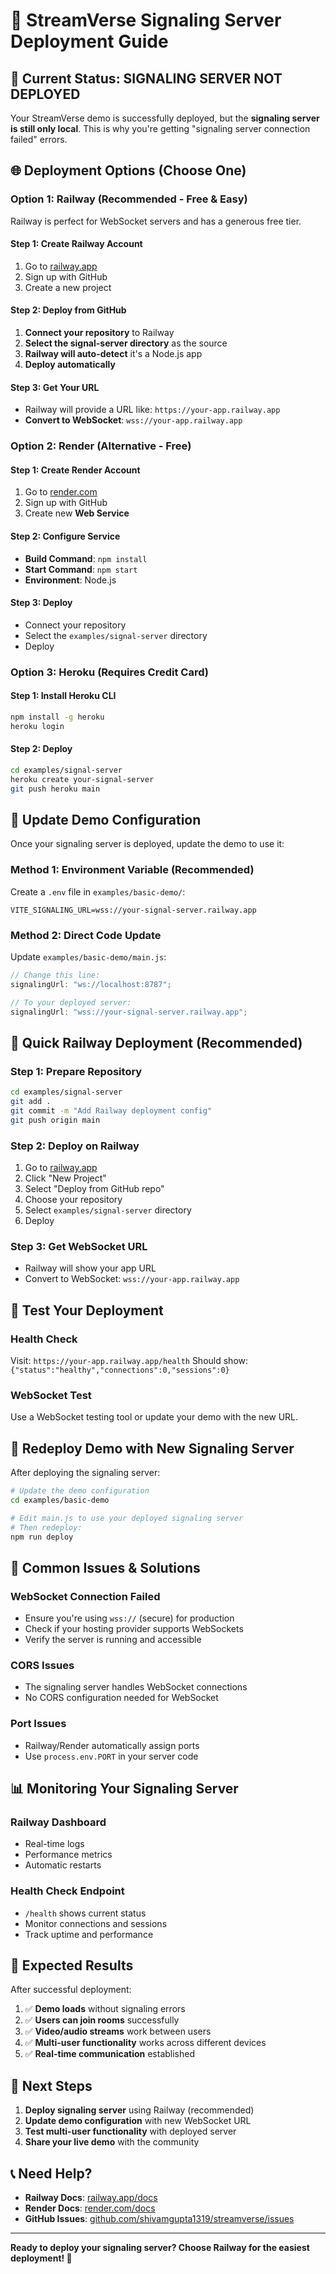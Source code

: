 # 🚀 StreamVerse Signaling Server Deployment Guide

## 🚨 **Current Status: SIGNALING SERVER NOT DEPLOYED**

Your StreamVerse demo is successfully deployed, but the **signaling server is still only local**. This is why you're getting "signaling server connection failed" errors.

## 🌐 **Deployment Options (Choose One)**

### **Option 1: Railway (Recommended - Free & Easy)**

Railway is perfect for WebSocket servers and has a generous free tier.

#### **Step 1: Create Railway Account**

1. Go to [railway.app](https://railway.app)
2. Sign up with GitHub
3. Create a new project

#### **Step 2: Deploy from GitHub**

1. **Connect your repository** to Railway
2. **Select the signal-server directory** as the source
3. **Railway will auto-detect** it's a Node.js app
4. **Deploy automatically**

#### **Step 3: Get Your URL**

- Railway will provide a URL like: `https://your-app.railway.app`
- **Convert to WebSocket**: `wss://your-app.railway.app`

### **Option 2: Render (Alternative - Free)**

#### **Step 1: Create Render Account**

1. Go to [render.com](https://render.com)
2. Sign up with GitHub
3. Create new **Web Service**

#### **Step 2: Configure Service**

- **Build Command**: `npm install`
- **Start Command**: `npm start`
- **Environment**: Node.js

#### **Step 3: Deploy**

- Connect your repository
- Select the `examples/signal-server` directory
- Deploy

### **Option 3: Heroku (Requires Credit Card)**

#### **Step 1: Install Heroku CLI**

```bash
npm install -g heroku
heroku login
```

#### **Step 2: Deploy**

```bash
cd examples/signal-server
heroku create your-signal-server
git push heroku main
```

## 🔧 **Update Demo Configuration**

Once your signaling server is deployed, update the demo to use it:

### **Method 1: Environment Variable (Recommended)**

Create a `.env` file in `examples/basic-demo/`:

```env
VITE_SIGNALING_URL=wss://your-signal-server.railway.app
```

### **Method 2: Direct Code Update**

Update `examples/basic-demo/main.js`:

```javascript
// Change this line:
signalingUrl: "ws://localhost:8787";

// To your deployed server:
signalingUrl: "wss://your-signal-server.railway.app";
```

## 🚀 **Quick Railway Deployment (Recommended)**

### **Step 1: Prepare Repository**

```bash
cd examples/signal-server
git add .
git commit -m "Add Railway deployment config"
git push origin main
```

### **Step 2: Deploy on Railway**

1. Go to [railway.app](https://railway.app)
2. Click "New Project"
3. Select "Deploy from GitHub repo"
4. Choose your repository
5. Select `examples/signal-server` directory
6. Deploy

### **Step 3: Get WebSocket URL**

- Railway will show your app URL
- Convert to WebSocket: `wss://your-app.railway.app`

## 🧪 **Test Your Deployment**

### **Health Check**

Visit: `https://your-app.railway.app/health`
Should show: `{"status":"healthy","connections":0,"sessions":0}`

### **WebSocket Test**

Use a WebSocket testing tool or update your demo with the new URL.

## 🔄 **Redeploy Demo with New Signaling Server**

After deploying the signaling server:

```bash
# Update the demo configuration
cd examples/basic-demo

# Edit main.js to use your deployed signaling server
# Then redeploy:
npm run deploy
```

## 🚨 **Common Issues & Solutions**

### **WebSocket Connection Failed**

- Ensure you're using `wss://` (secure) for production
- Check if your hosting provider supports WebSockets
- Verify the server is running and accessible

### **CORS Issues**

- The signaling server handles WebSocket connections
- No CORS configuration needed for WebSocket

### **Port Issues**

- Railway/Render automatically assign ports
- Use `process.env.PORT` in your server code

## 📊 **Monitoring Your Signaling Server**

### **Railway Dashboard**

- Real-time logs
- Performance metrics
- Automatic restarts

### **Health Check Endpoint**

- `/health` shows current status
- Monitor connections and sessions
- Track uptime and performance

## 🎯 **Expected Results**

After successful deployment:

1. ✅ **Demo loads** without signaling errors
2. ✅ **Users can join rooms** successfully
3. ✅ **Video/audio streams** work between users
4. ✅ **Multi-user functionality** works across different devices
5. ✅ **Real-time communication** established

## 🔗 **Next Steps**

1. **Deploy signaling server** using Railway (recommended)
2. **Update demo configuration** with new WebSocket URL
3. **Test multi-user functionality** with deployed server
4. **Share your live demo** with the community

## 📞 **Need Help?**

- **Railway Docs**: [railway.app/docs](https://railway.app/docs)
- **Render Docs**: [render.com/docs](https://render.com/docs)
- **GitHub Issues**: [github.com/shivamgupta1319/streamverse/issues](https://github.com/shivamgupta1319/streamverse/issues)

---

**Ready to deploy your signaling server? Choose Railway for the easiest deployment! 🚀**
